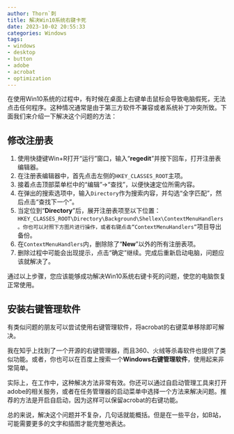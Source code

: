 ```yaml
---
author: Thorn`刺
title: 解决Win10系统右键卡死
date: 2023-10-02 20:55:33
categories: Windows
tags:
- windows
- desktop
- button
- adobe
- acrobat
- optimization
---
```


在使用Win10系统的过程中，有时候在桌面上右键单击鼠标会导致电脑假死，无法点击任何程序。这种情况通常是由于第三方软件不兼容或者系统补丁冲突所致。下面我们来介绍一下解决这个问题的方法：

## 修改注册表

1. 使用快捷键Win+R打开“运行”窗口，输入“**regedit**”并按下回车，打开注册表编辑器。
2. 在注册表编辑器中，首先点击左侧的`HKEY_CLASSES_ROOT`主项。
3. 接着点击顶部菜单栏中的“编辑”→“查找”，以便快速定位所需内容。
4. 在弹出的搜索选项中，输入`Directory`作为搜索内容，并勾选“全字匹配”，然后点击“查找下一个”。
5. 当定位到“**Directory**”后，展开注册表项至以下位置：`HKEY_CLASSES_ROOT\Directory\Background\Shellex\ContextMenuHandlers。你也可以对照下方图片进行操作，或者右键点击“ContextMenuHandlers”`项目导出备份。
6. 在`ContextMenuHandlers`内，删除除了“**New**”以外的所有注册表项。
7. 删除过程中可能会出现提示，点击“确定”继续。完成后重新启动电脑，问题应该就解决了。

通过以上步骤，您应该能够成功解决Win10系统右键卡死的问题，使您的电脑恢复正常使用。

## 安装右键管理软件

有类似问题的朋友可以尝试使用右键管理软件，将acrobat的右键菜单移除即可解决。

我在知乎上找到了一个开源的右键管理器，而且360、火绒等杀毒软件也提供了类似功能。或者，你也可以在百度上搜索一个**Windows右键管理软件**，使用起来非常简单。

实际上，在工作中，这种解决方法非常有效。你还可以通过自启动管理工具来打开adobe的相关服务，或者在任务管理器的启动菜单中选择一个方法来解决问题。推荐的方法是开启自启动，因为这样可以保留acrobat的右键功能。

总的来说，解决这个问题并不复杂，几句话就能概括。但是在一些平台，如B站，可能需要更多的文字和插图才能完整地表达。
